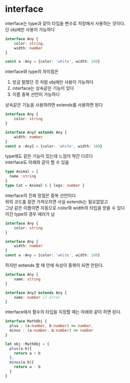 # interface

interface는 type과 같이 타입을 변수로 저장해서 사용하는 것이다.<br>
단 obj에만 사용이 가능하다

```ts
interface Any {
    color: string,
    width: number
}

const a :Any = {color: 'white', width: 100}
```

interface와 type의 차이점은
1. 방금 말했던 것 처럼 obj에만 사용이 가능하다
2. interface는 상속같은 기능이 있다
3. 이름 중복 선언이 가능하다


상속같은 기능을 사용하려면 extends를 사용하면 된다

```ts
interface Any {
    color: string
}

interface Any2 extends Any {
    width: number
}
const a :Any2 = {color: 'white', width: 100}
```

type에도 같은 기능이 있는데 느낌이 약간 다르다<br>
interface도 아래와 같이 할 수 있음

```ts
type Animal = { 
  name :string 
} 
type Cat = Animal & { legs: number }
```

interface의 진짜 장점은 중복 선언이다<br>
위의 코드를 잠깐 가져오자면 사실 extends는 필요없었고<br>
그냥 같은 이름이면 자동으로 color와 width의 타입을 얻을 수 있다<br>
이건 type의 경우 에러가 남

```ts
interface Any {
    color: string
}

interface Any {
    width: number
}
const a :Any = {color: 'white', width: 100}
```

하지만 extends 할 때 안에 속성이 중복이 되면 안된다.

```ts
interface Any {
    name: string
}

interface Any2 extends Any {
    name: number // error
}
```

interface에서 함수의 타입을 지정할 때는 아래와 같이 하면 된다.

```ts
interface MathObj {
  plus : (a:number, b:number) => number,
  minus : (a:number, b:number) => number
}

let obj :MathObj = {
  plus(a,b){
    return a + b
  },
  minus(a,b){
    return a - b
  }
} 
```